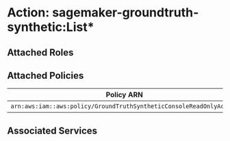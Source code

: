 # Action: sagemaker-groundtruth-synthetic:List*

## Attached Roles

## Attached Policies

| Policy ARN | Policy Name |
|------------|-------------|
| `arn:aws:iam::aws:policy/GroundTruthSyntheticConsoleReadOnlyAccess` | [GroundTruthSyntheticConsoleReadOnlyAccess](../policies.md#groundtruthsyntheticconsolereadonlyaccess) |

## Associated Services

